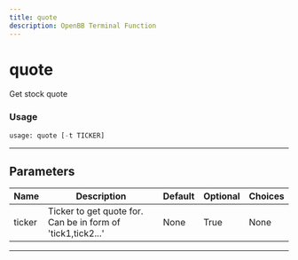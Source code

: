 ```yaml
---
title: quote
description: OpenBB Terminal Function
---
```


# quote

Get stock quote
### Usage 
```python
usage: quote [-t TICKER]
```
---
## Parameters
| Name | Description | Default | Optional | Choices |
| ---- | ----------- | ------- | -------- | ------- |
| ticker | Ticker to get quote for. Can be in form of 'tick1,tick2...' | None | True | None |
---
